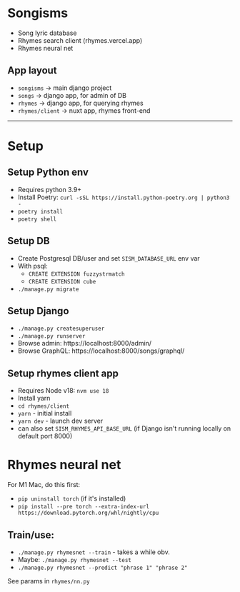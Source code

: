 # Songisms

* Song lyric database
* Rhymes search client (rhymes.vercel.app)
* Rhymes neural net

## App layout
* `songisms` -> main django project
* `songs` -> django app, for admin of DB
* `rhymes` -> django app, for querying rhymes
* `rhymes/client` -> nuxt app, rhymes front-end

-------
# Setup

## Setup Python env
* Requires python 3.9+
* Install Poetry: `curl -sSL https://install.python-poetry.org | python3 -`
* `poetry install`
* `poetry shell`

## Setup DB
* Create Postgresql DB/user and set `SISM_DATABASE_URL` env var
* With psql:
  * `CREATE EXTENSION fuzzystrmatch`
  * `CREATE EXTENSION cube`
* `./manage.py migrate`

## Setup Django
* `./manage.py createsuperuser`
* `./manage.py runserver`
* Browse admin: https://localhost:8000/admin/
* Browse GraphQL: https://localhost:8000/songs/graphql/

## Setup rhymes client app
* Requires Node v18: `nvm use 18`
* Install yarn
* `cd rhymes/client`
* `yarn` - initial install
* `yarn dev` - launch dev server
* can also set `SISM_RHYMES_API_BASE_URL` (if Django isn't running locally on default port 8000)

# Rhymes neural net

For M1 Mac, do this first:
* `pip uninstall torch` (if it's installed)
* `pip install --pre torch --extra-index-url https://download.pytorch.org/whl/nightly/cpu`

## Train/use:
* `./manage.py rhymesnet --train` - takes a while obv.
* Maybe: `./manage.py rhymesnet --test`
* `./manage.py rhymesnet --predict "phrase 1" "phrase 2"`

See params in `rhymes/nn.py`
